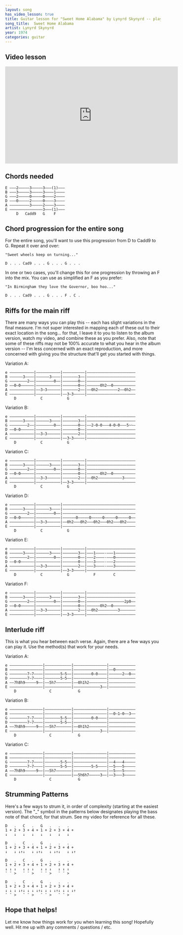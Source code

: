 ```yaml
---
layout: song
has_video_lesson: true
title: Guitar lesson for "Sweet Home Alabama" by Lynyrd Skynyrd -- playsongnotes.com
song_title:  Sweet Home Alabama
artist: Lynyrd Skynyrd
year: 1974
categories: guitar
---
```


## Video lesson

<iframe width="560" height="315" src="https://www.youtube.com/embed/u04OuAzhSZA" frameborder="0" allowfullscreen></iframe>

## Chords needed

    E –––2–––––3–––––3–––(1)–––
    B –––3–––––3–––––3––––1––––
    G –––2–––––0–––––0––––2––––
    D –––0–––––2–––––0––––3––––
    A –––––––––3–––––2––––3––––
    E –––––––––––––––3–––(1)–––
         D   Cadd9   G    F

## Chord progression for the entire song

For the entire song, you'll want to use this progression from D to Cadd9 to G. Repeat it over and over:

    "Sweet wheels keep on turning..."

    D . . . Cad9 . . . G . . . G . . .

In one or two cases, you'll change this for one progression by throwing an F into the mix. You can use as simplified an F as you prefer:

    "In Birmingham they love the Governor, boo hoo..."

    D . . . Cad9 . . . G . . . F . C .

## Riffs for the main riff

There are many ways you can play this -- each has slight variations in the final measure. I'm not super interested in mapping each of these out to their exact location in the song... for that, I leave it to you to listen to the album version, watch my video, and combine these as you prefer. Also, note that some of these riffs may not be 100% accurate to what you hear in the album version -- I'm less concerned with an exact reproduction, and more concerned with giving you the structure that'll get you started with things.

Variation A:

    e –––––––––––|–––––––––––|––––––––––|––––––––––––––––––––––
    B ––––––3––––|––––––3––––|–––––––3––|––––––––––––––––––––––
    G ––––––––2––|––––––––0––|–––––––0––|––––––––––––––––––––––
    D ––0–0––––––|–––––––––––|–––––––0––|––––––0h2––0––––––––––
    A –––––––––––|––3–3––––––|–––––––2––|––0h2–––––––––2––0h2––
    E –––––––––––|–––––––––––|––3–3–––––|––––––––––––––––––––––
        D           C           G

Variation B:

    e –––––––––––|–––––––––––|––––––––––|––––––––––––––––––––––
    B ––––––3––––|––––––3––––|–––––––3––|––––––––––––––––––––––
    G ––––––––2––|––––––––0––|–––––––0––|––2–0–0–––4–0–0–––5~~–
    D ––0–0––––––|–––––––––––|–––––––0––|––––––––––––––––––––––
    A –––––––––––|––3–3––––––|–––––––2––|––––––––––––––––––––––
    E –––––––––––|–––––––––––|––3–3–––––|––––––––––––––––––––––
        D           C           G

Variation C:

    e –––––––––––|–––––––––––|––––––––––|––––––––––––––––––––––
    B ––––––3––––|––––––3––––|–––––––3––|––––––––––––––––––––––
    G ––––––––2––|––––––––0––|–––––––0––|––––––––––––––––––––––
    D ––0–0––––––|–––––––––––|–––––––0––|––––––0h2––0––––––––––
    A –––––––––––|––3–3––––––|–––––––2––|––0h2–––––––––––3–––––
    E –––––––––––|–––––––––––|––3–3–––––|––––––––––––––––––––––
        D           C           G

Variation D:

    e –––––––––––|–––––––––––|–––––––––––––––––––––––––––––––––
    B ––––––3––––|––––––3––––|–––––––––––––––––––––––––––––––––
    G ––––––––2––|––––––––0––|–––––––––––––––––––––––––––––––––
    D ––0–0––––––|–––––––––––|––––––0–––––0–––––0–––––0–––––0––
    A –––––––––––|––3–3––––––|––0h2–––0h2–––0h2–––0h2–––0h2––––
    E –––––––––––|–––––––––––|–––––––––––––––––––––––––––––––––
        D           C           G

Variation E:

    e –––––––––––|–––––––––––|––––––––––|––––––––––––––––––––––
    B ––––––3––––|––––––3––––|–––––––3––|–––1––––-–––1–––––––––
    G ––––––––2––|––––––––0––|–––––––0––|–––2––––-–––0–––––––––
    D ––0–0––––––|–––––––––––|–––––––0––|–––3––––-–––2–––––––––
    A –––––––––––|––3–3––––––|–––––––2––|–––3––––-–––3–––––––––
    E –––––––––––|–––––––––––|––3–3–––––|––––––––––––––––––––––
        D           C           G           F        C

Variation F:

    e –––––––––––|–––––––––––|––––––––––|––––––––––––––––––––––
    B ––––––3––––|––––––3––––|–––––––3––|––––––––––––––––––––––
    G ––––––––2––|––––––––0––|–––––––0––|–––––––––––––––––2p0––
    D ––0–0––––––|–––––––––––|–––––––0––|––––––0h2––0––––––––––
    A –––––––––––|––3–3––––––|–––––––2––|––0h2–––––––––3–––––––
    E –––––––––––|–––––––––––|––3–3–––––|––––––––––––––––––––––

## Interlude riff

This is what you hear between each verse. Again, there are a few ways you can play it. Use the method(s) that work for your needs.

Variation A:

    e –––––––––––––––|––––––––––––|–––––––––––––––|––––––––––––
    B –––––––––––––––|––––––––––––|–––––––––––––––|––0–––––––––
    G ––––––––7–7––––|–––––––5–5––|––––––––0–0––––|––––––2––0––
    D ––––––––7–7––––|–––––––5–5––|–––––––––––––––|––––––––––––
    A ––7h8h9–––––9––|––5h7–––––––|––0h1h2––––––––|––––––––––––
    E –––––––––––––––|––––––––––––|––––––––––––3––|––––––––––––
        D               C            G
Variation B:

    e –––––––––––––––|––––––––––––|–––––––––––––––|––––––––––––
    B –––––––––––––––|––––––––––––|–––––––––––––––|––0–1–0––3––
    G ––––––––7–7––––|–––––––5–5––|––––––––0–0––––|––––––––––––
    D ––––––––7–7––––|–––––––5–5––|–––––––––––––––|––––––––––––
    A ––7h8h9–––––9––|––5h7–––––––|––0h1h2––––––––|––––––––––––
    E –––––––––––––––|––––––––––––|––––––––––––3––|––––––––––––
        D               C            G

Variation C:

    e –––––––––––––––|––––––––––––|–––––––––––––––|––––––––––––
    B –––––––––––––––|––––––––––––|–––––––––––––––|––––––––––––
    G ––––––––7–7––––|–––––––5–5––|–––––––––––––––|––4–––4–––––
    D ––––––––7–7––––|–––––––5–5––|––––––––5–5––––|––5–––5–––––
    A ––7h8h9–––––9––|––5h7–––––––|–––––––––––––––|––5–––5–––––
    E –––––––––––––––|––––––––––––|––5h6h7–––––3––|––3–––3–––––
        D               C            G

## Strumming Patterns

Here's a few ways to strum it, in order of complexity (starting at the easiest version). The "\_" symbol in the patterns below designates playing the bass note of that chord, for that strum. See my video for reference for all these.

    D   .   C   .   G   .   .   .
    1 + 2 + 3 + 4 + 1 + 2 + 3 + 4 +
    ↓   ↓   ↓   ↓   ↓   ↓   ↓   ↓

    D   .   C   .   G   .   .   .
    1 + 2 + 3 + 4 + 1 + 2 + 3 + 4 +
    ↓   ↓ ↓↑↓   ↓ ↓↑↓   ↓ ↓↑↓   ↓ ↓↑

    D   .   C   .   G   .   .   .
    1 + 2 + 3 + 4 + 1 + 2 + 3 + 4 +
    ↓ ↓ ↓   ↓ ↓ ↓   ↓ ↓ ↓   ↓ ↓ ↓
    ¯ ¯ >   ¯ ¯ >   ¯ ¯ >   ¯ ¯ >

    D   .   C   .   G   .   .   .
    1 + 2 + 3 + 4 + 1 + 2 + 3 + 4 +
    ↓ ↓ ↓ ↓↑↓ ↓ ↓ ↓↑↓ ↓ ↓ ↓↑↓ ↓ ↓ ↓↑
    ¯ ¯ >   ¯ ¯ >   ¯ ¯ >   ¯ ¯ >

## Hope that helps!

Let me know how things work for you when learning this song! Hopefully well. Hit me up with any comments / questions / etc.
